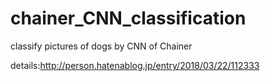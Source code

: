 # chainer_CNN_classification
classify pictures of dogs by CNN of Chainer

details:http://person.hatenablog.jp/entry/2018/03/22/112333
